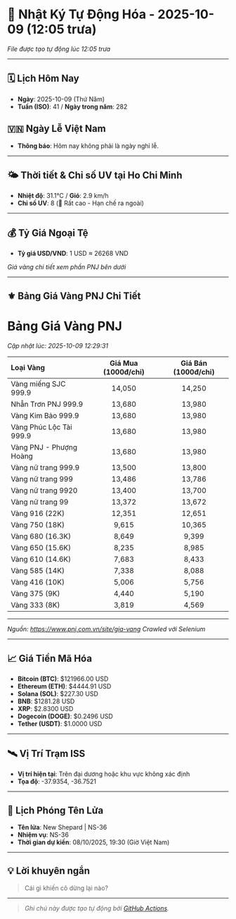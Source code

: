 # 🚀 Nhật Ký Tự Động Hóa - 2025-10-09 (12:05 trưa)

*File được tạo tự động lúc 12:05 trưa*

---
<!-- CALENDAR-MODULE -->
## 🗓️ Lịch Hôm Nay
- **Ngày**: 2025-10-09 (Thứ Năm)
- **Tuần (ISO)**: 41 / **Ngày trong năm**: 282

<!-- HOLIDAY-MODULE -->
## 🇻🇳 Ngày Lễ Việt Nam
- **Thông báo**: Hôm nay không phải là ngày nghỉ lễ.

---
<!-- WEATHER-UV-MODULE -->
## 🌤️ Thời tiết & Chỉ số UV tại Ho Chi Minh
- **Nhiệt độ**: 31.1°C / **Gió**: 2.9 km/h
- **Chỉ số UV**: 8 (🔴 Rất cao - Hạn chế ra ngoài)

---
<!-- FINANCE-MODULE -->
## 💰 Tỷ Giá Ngoại Tệ
- **Tỷ giá USD/VND**: 1 USD ≈ 26268 VND

*Giá vàng chi tiết xem phần PNJ bên dưới*

---
<!-- PNJ-GOLD-MODULE -->
## ⚜️ Bảng Giá Vàng PNJ Chi Tiết

# Bảng Giá Vàng PNJ
*Cập nhật lúc: 2025-10-09 12:29:31*

| Loại Vàng | Giá Mua (1000đ/chỉ) | Giá Bán (1000đ/chỉ) |
|:---|:---:|:---:|
| Vàng miếng SJC 999.9 | 14,050 | 14,250 |
| Nhẫn Trơn PNJ 999.9 | 13,680 | 13,980 |
| Vàng Kim Bảo 999.9 | 13,680 | 13,980 |
| Vàng Phúc Lộc Tài 999.9 | 13,680 | 13,980 |
| Vàng PNJ - Phượng Hoàng | 13,680 | 13,980 |
| Vàng nữ trang 999.9 | 13,500 | 13,800 |
| Vàng nữ trang 999 | 13,486 | 13,786 |
| Vàng nữ trang 9920 | 13,400 | 13,700 |
| Vàng nữ trang 99 | 13,372 | 13,672 |
| Vàng 916 (22K) | 12,351 | 12,651 |
| Vàng 750 (18K) | 9,615 | 10,365 |
| Vàng 680 (16.3K) | 8,649 | 9,399 |
| Vàng 650 (15.6K) | 8,235 | 8,985 |
| Vàng 610 (14.6K) | 7,683 | 8,433 |
| Vàng 585 (14K) | 7,338 | 8,088 |
| Vàng 416 (10K) | 5,006 | 5,756 |
| Vàng 375 (9K) | 4,440 | 5,190 |
| Vàng 333 (8K) | 3,819 | 4,569 |

---
*Nguồn: https://www.pnj.com.vn/site/gia-vang*
*Crawled với Selenium*

---
<!-- CRYPTO-MODULE -->
## 📈 Giá Tiền Mã Hóa
- **Bitcoin (BTC)**: $121966.00 USD
- **Ethereum (ETH)**: $4444.91 USD
- **Solana (SOL)**: $227.30 USD
- **BNB**: $1281.28 USD
- **XRP**: $2.8300 USD
- **Dogecoin (DOGE)**: $0.2496 USD
- **Tether (USDT)**: $1.0000 USD

---
<!-- ISS-MODULE -->
## 🛰️ Vị Trí Trạm ISS
- **Vị trí hiện tại**: Trên đại dương hoặc khu vực không xác định
- **Tọa độ**: -37.9354, -36.7521

---
<!-- LAUNCH-MODULE -->
## 🚀 Lịch Phóng Tên Lửa
- **Tên lửa**: New Shepard | NS-36
- **Nhiệm vụ**: NS-36
- **Thời gian dự kiến**: 08/10/2025, 19:30 (Giờ Việt Nam)

---
<!-- ADVICE-MODULE -->
## 💡 Lời khuyên ngắn
> Cái gì khiến cô dừng lại nào?

---
<!-- FOOTER-MODULE -->
> *Ghi chú này được tạo tự động bởi [GitHub Actions](https://github.com/features/actions).*

